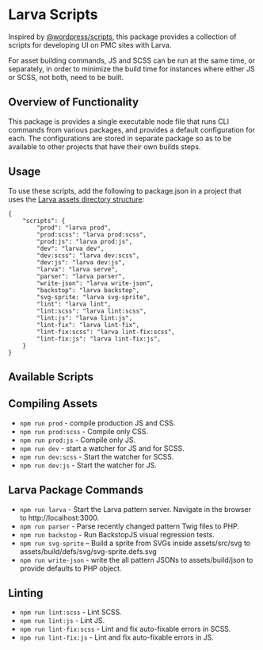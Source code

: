 # Larva Scripts

Inspired by [@wordpress/scripts](https://github.com/WordPress/gutenberg/tree/master/packages/scripts), this package provides a collection of scripts for developing UI on PMC sites with Larva.

For asset building commands, JS and SCSS can be run at the same time, or separately, in order to minimize the build time for instances where either JS or SCSS, not both, need to be built.

## Overview of Functionality

This package is provides a single executable node file that runs CLI commands from various packages, and provides a default configuration for each. The configurations are stored in separate package so as to be available to other projects that have their own builds steps.

## Usage

To use these scripts, add the following to package.json in a project that uses the [Larva assets directory structure](https://github.com/penske-media-corp/pmc-larva/tree/master/packages/larva#usage):

```
{
	"scripts": {
		"prod": "larva prod",
		"prod:scss": "larva prod:scss",
		"prod:js": "larva prod:js",
		"dev": "larva dev",
		"dev:scss": "larva dev:scss",
		"dev:js": "larva dev:js",
		"larva": "larva serve",
		"parser": "larva parser",
		"write-json": "larva write-json",
		"backstop": "larva backstop",
		"svg-sprite: "larva svg-sprite",
		"lint": "larva lint",
		"lint:scss": "larva lint:scss",
		"lint:js": "larva lint:js",
		"lint-fix": "larva lint-fix",
		"lint-fix:scss": "larva lint-fix:scss",
		"lint-fix:js": "larva lint-fix:js",
	}
}
```

## Available Scripts

## Compiling Assets
* `npm run prod` - compile production JS and CSS.
* `npm run prod:scss` - Compile only CSS.
* `npm run prod:js` - Compile only JS.
* `npm run dev` - start a watcher for JS and for SCSS.
* `npm run dev:scss` - Start the watcher for SCSS.
* `npm run dev:js` - Start the watcher for JS.

## Larva Package Commands
* `npm run larva` - Start the Larva pattern server. Navigate in the browser to http://localhost:3000.
* `npm run parser` - Parse recently changed pattern Twig files to PHP.
* `npm run backstop` - Run BackstopJS visual regression tests.
* `npm run svg-sprite` – Build a sprite from SVGs inside assets/src/svg to assets/build/defs/svg/svg-sprite.defs.svg
* `npm run write-json` - write the all pattern JSONs to assets/build/json to provide defaults to PHP object.

## Linting
* `npm run lint:scss` - Lint SCSS.
* `npm run lint:js` - Lint JS.
* `npm run lint-fix:scss` - Lint and fix auto-fixable errors in SCSS.
* `npm run lint-fix:js` - Lint and fix auto-fixable errors in JS.
